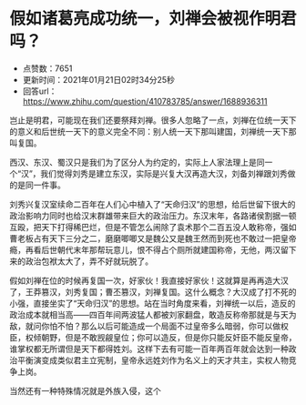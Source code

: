 # 假如诸葛亮成功统一，刘禅会被视作明君吗？
- 点赞数：7651
- 更新时间：2021年01月21日02时34分25秒
- 回答url：https://www.zhihu.com/question/410783785/answer/1688936311
<body>
 <p data-pid="g9BW5WZt">岂止是明君，可能现在我们还要祭拜刘禅。很多人忽略了一点，刘禅在位统一天下的意义和后世统一天下的意义完全不同：别人统一天下那叫建国，刘禅统一天下那叫复国。</p>
 <p data-pid="jkyZkNNF">西汉、东汉、蜀汉只是我们为了区分人为约定的，实际上人家法理上是同一个“汉”，我们觉得刘秀是建立东汉，实际是兴复大汉再造大汉，刘备刘禅跟刘秀做的是同一件事。</p>
 <p data-pid="z9bnyqTQ">刘秀兴复汉室续命二百年在人们心中植入了“天命归汉”的思想，给后世留下很大的政治影响力同时也给汉末群雄带来巨大的政治压力。东汉末年，各路诸侯割据一顿互殴，把天下打得稀巴烂，但是不管怎么闹除了袁术那个二百五没人敢称帝，强如曹老板占有天下三分之二，磨磨唧唧又是魏公又是魏王然而到死也不敢过一把皇帝瘾，再看后世朝代末年那帮玩意儿，恨不得占个厕所就建国称帝，无他，两汉留下来的政治包袱太大了，弄不好就玩脱了。</p>
 <p data-pid="6ZZiMyDf">假如刘禅在位的时候再复国一次，好家伙！我直接好家伙！这就算是再再造大汉了，王莽篡汉，刘秀复国；曹丕篡汉，刘禅复国。这什么概念？大汉成了打不死的小强，直接坐实了“天命归汉”的思想。站在当时角度来看，刘禅统一以后，造反的政治成本就相当高——四百年间两波猛人都被刘家翻盘，敢造反称帝那就是与天为敌，就问你怕不怕？那么以后可能造成一个局面不过皇帝多么暗弱，你可以做权臣，权倾朝野，但是不敢觊觎皇位；你可以造反，但是你只能反奸臣不能反皇帝，谁掌权都无所谓但是天下都得姓刘。这样下去有可能一百年两百年就会达到一种政治平衡演变成类似君主立宪制，皇帝永远姓刘作为名义上的天才共主，实权人物竞争上岗。</p>
 <p data-pid="8Fzmkx9L">当然还有一种特殊情况就是外族入侵，这个</p>
</body>